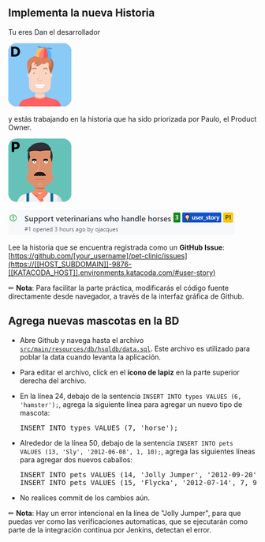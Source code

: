 
## Implementa la nueva Historia

Tu eres Dan el desarrollador

![](./assets/dan.png)

y estás trabajando en la historia que ha sido priorizada por Paulo, el Product Owner.

![](./assets/paulo.png)

![](./assets/user-story.png)

Lee la historia que se encuentra registrada como un **GitHub Issue**:
[https://github.com/[your_username]/pet-clinic/issues](https://[[HOST_SUBDOMAIN]]-9876-[[KATACODA_HOST]].environments.katacoda.com/#user-story)

✏ **Nota**: Para facilitar la parte práctica, modificarás el código fuente directamente desde navegador, a través de la interfaz gráfica de Github.

## Agrega nuevas mascotas en la BD

* Abre Github y navega hasta el archivo [`src/main/resources/db/hsqldb/data.sql`](https://[[HOST_SUBDOMAIN]]-9876-[[KATACODA_HOST]].environments.katacoda.com/#datasql). Este archivo es utilizado para poblar la data cuando levanta la aplicación.

* Para editar el archivo, click en el **ícono de lapiz** en la parte superior derecha del archivo.

* En la línea 24, debajo de la sentencia `INSERT INTO types VALUES (6, 'hamster');`, agrega la siguiente línea para agregar un nuevo tipo de mascota:

  <pre class="file" data-target="clipboard">
  INSERT INTO types VALUES (7, 'horse');
  </pre> 

* Alrededor de la línea 50, debajo de la sentencia `INSERT INTO pets VALUES (13, 'Sly', '2012-06-08', 1, 10);`, agrega las siguientes líneas para agregar dos nuevos caballos:

  <pre class="file" data-target="clipboard">
  INSERT INTO pets VALUES (14, 'Jolly Jumper', '2012-09-20', 7, 5;
  INSERT INTO pets VALUES (15, 'Flycka', '2012-07-14', 7, 9);
  </pre>

* No realices commit de los cambios aún.

✏ **Nota**: Hay un error intencional en la línea de "Jolly Jumper", para que puedas ver como las verificaciones automaticas, que se ejecutarán como parte de la integración continua por Jenkins, detectan el error.